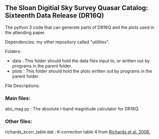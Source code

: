 ## The Sloan Digitial Sky Survey Quasar Catalog: Sixteenth Data Release (DR16Q)
The python 3 code that can generate parts of DR16Q and the plots used in the attending paper.

Dependencies: my other repository called "utilities".

Folders:

- data : This folder should hold the data files input to, or written out by programs in the parent folder.
- plots : This folder should hold the plots written out by programs in the parent folder.

File Descriptions:

### Main files:
abs_mag.py : The absolute i-band magnitude calculator for DR16Q.

### Other files:
richards_kcorr_table.dat : K-correction table 4 from [Richards et al. 2006.](https://ui.adsabs.harvard.edu/abs/2006AJ....131.2766R/abstract)
